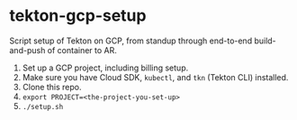 # tekton-gcp-setup
Script setup of Tekton on GCP, from standup through end-to-end build-and-push of container to AR.

1. Set up a GCP project, including billing setup.
2. Make sure you have Cloud SDK, `kubectl`, and `tkn` (Tekton CLI) installed.
3. Clone this repo.
4. `export PROJECT=<the-project-you-set-up>`
5. `./setup.sh`
